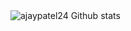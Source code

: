 <img align="left" alt="ajaypatel24 Github stats" src="https://github-readme-stats.vercel.app/api?username=ajaypatel24&show_icons=true&hide_border=true" />
